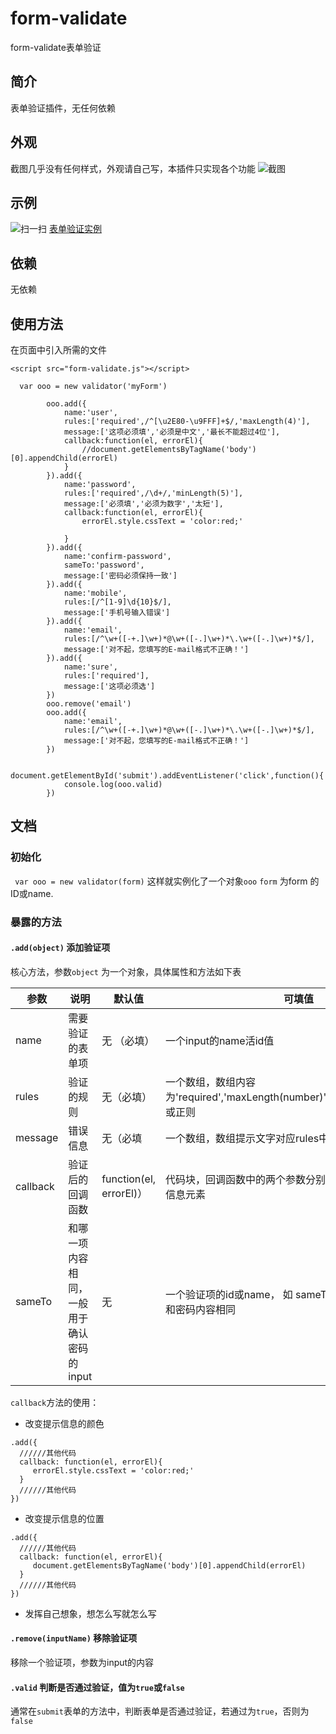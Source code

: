 # form-validate
form-validate表单验证

## 简介

表单验证插件，无任何依赖

## 外观

截图几乎没有任何样式，外观请自己写，本插件只实现各个功能
![截图]()

## 示例

![扫一扫]()
[表单验证实例](https://fangxianzheng.github.io/demo/FDatetime-HZC/demo1)

## 依赖

无依赖

## 使用方法

在页面中引入所需的文件

`<script src="form-validate.js"></script>`

````
  var ooo = new validator('myForm')

        ooo.add({
            name:'user',
            rules:['required',/^[\u2E80-\u9FFF]+$/,'maxLength(4)'],
            message:['这项必须填','必须是中文','最长不能超过4位'],
            callback:function(el, errorEl){
                //document.getElementsByTagName('body')[0].appendChild(errorEl)
            }
        }).add({
            name:'password',
            rules:['required',/\d+/,'minLength(5)'],
            message:['必须填','必须为数字','太短'],
            callback:function(el, errorEl){
                errorEl.style.cssText = 'color:red;'

            }
        }).add({
            name:'confirm-password',
            sameTo:'password',
            message:['密码必须保持一致']
        }).add({
            name:'mobile',
            rules:[/^[1-9]\d{10}$/],
            message:['手机号输入错误']
        }).add({
            name:'email',
            rules:[/^\w+([-+.]\w+)*@\w+([-.]\w+)*\.\w+([-.]\w+)*$/],
            message:['对不起，您填写的E-mail格式不正确！']
        }).add({
            name:'sure',
            rules:['required'],
            message:['这项必须选']
        })
        ooo.remove('email')
        ooo.add({
            name:'email',
            rules:[/^\w+([-+.]\w+)*@\w+([-.]\w+)*\.\w+([-.]\w+)*$/],
            message:['对不起，您填写的E-mail格式不正确！']
        })

        document.getElementById('submit').addEventListener('click',function(){
            console.log(ooo.valid)
        })
````

## 文档

### 初始化

` var ooo = new validator(form)` 这样就实例化了一个对象`ooo`
`form` 为form 的ID或name.

### 暴露的方法

#### `.add(object)` 添加验证项

核心方法，参数`object` 为一个对象，具体属性和方法如下表

|       参数        |   说明   |  默认值 |      可填值     |
|------------------|----------|--------|----------------|
| name              |  需要验证的表单项 | 无 （必填）    | 一个input的name活id值  |
| rules               | 验证的规则    | 无（必填）     | 一个数组，数组内容为'required','maxLength(number)','minLength(number)',或正则     |
| message            | 错误信息 |  无（必填   | 一个数组，数组提示文字对应rules中的规则   |
| callback      | 验证后的回调函数   | function(el, errorEl)） | 代码块，回调函数中的两个参数分别是验证项的元素、错误信息元素 |
| sameTo        | 和哪一项内容相同，一般用于确认密码的input   | 无 | 一个验证项的id或name， 如 sameTo: 'password'，意思是和密码内容相同 |

`callback`方法的使用：

* 改变提示信息的颜色 

```
.add({
  //////其他代码
  callback: function(el, errorEl){
     errorEl.style.cssText = 'color:red;'
  }
  //////其他代码
})
```
* 改变提示信息的位置

```
.add({
  //////其他代码
  callback: function(el, errorEl){
     document.getElementsByTagName('body')[0].appendChild(errorEl)
  }
  //////其他代码
})
```

* 发挥自己想象，想怎么写就怎么写

#### `.remove(inputName)` 移除验证项

移除一个验证项，参数为input的内容

#### `.valid` 判断是否通过验证，值为`true`或`false`

通常在`submit`表单的方法中，判断表单是否通过验证，若通过为`true`，否则为`false`

